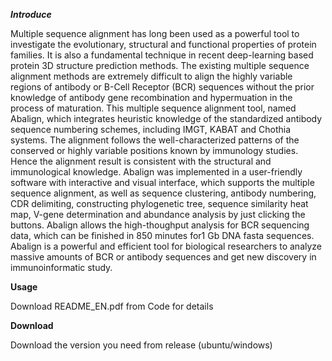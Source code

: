 ***Introduce***

   Multiple sequence alignment has long been used as a powerful tool to investigate the evolutionary, structural and functional properties of protein families. It is also a fundamental technique in recent deep-learning based protein 3D structure prediction methods. The existing multiple sequence alignment methods are extremely difficult to align the highly variable regions of antibody or B-Cell Receptor (BCR) sequences without the prior knowledge of antibody gene recombination and hypermuation in the process of maturation. This multiple sequence alignment tool, named Abalign, which integrates heuristic knowledge of the standardized antibody sequence numbering schemes, including IMGT, KABAT and Chothia systems. The alignment follows the well-characterized patterns of the conserved or highly variable positions known by immunology studies. Hence the alignment result is consistent with the structural and immunological knowledge. Abalign was implemented in a user-friendly software with interactive and visual interface, which supports the multiple sequence alignment, as well as sequence clustering, antibody numbering, CDR delimiting, constructing phylogenetic tree, sequence similarity heat map, V-gene determination and abundance analysis by just clicking the buttons. Abalign allows the high-thoughput analysis for BCR sequencing data, which can be finished in 850 minutes for1 Gb DNA fasta sequences. Abalign is a powerful and efficient tool for biological researchers to analyze massive amounts of BCR or antibody sequences and get new discovery in immunoinformatic study.
  

**Usage**

  Download README_EN.pdf from Code for details

**Download**

  Download the version you need from release (ubuntu/windows)

